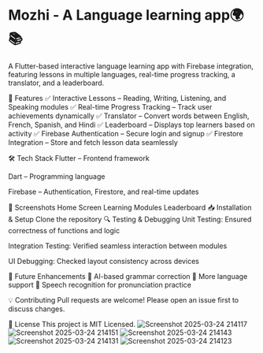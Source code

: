 # Mozhi - A Language learning app🌍📚
A Flutter-based interactive language learning app with Firebase integration, featuring lessons in multiple languages, real-time progress tracking, a translator, and a leaderboard.

🚀 Features
✅ Interactive Lessons – Reading, Writing, Listening, and Speaking modules
✅ Real-time Progress Tracking – Track user achievements dynamically
✅ Translator – Convert words between English, French, Spanish, and Hindi
✅ Leaderboard – Displays top learners based on activity
✅ Firebase Authentication – Secure login and signup
✅ Firestore Integration – Store and fetch lesson data seamlessly

🛠 Tech Stack
Flutter – Frontend framework

Dart – Programming language

Firebase – Authentication, Firestore, and real-time updates

📸 Screenshots
Home Screen	Learning Modules	Leaderboard
📥 Installation & Setup
Clone the repository
🔍 Testing & Debugging
Unit Testing: Ensured correctness of functions and logic

Integration Testing: Verified seamless interaction between modules

UI Debugging: Checked layout consistency across devices

🎯 Future Enhancements
🔹 AI-based grammar correction
🔹 More language support
🔹 Speech recognition for pronunciation practice

💡 Contributing
Pull requests are welcome! Please open an issue first to discuss changes.

📄 License
This project is MIT Licensed.
![Screenshot 2025-03-24 214117](https://github.com/user-attachments/assets/e5feec5f-edff-4f99-b177-b010220bbd13)
![Screenshot 2025-03-24 214151](https://github.com/user-attachments/assets/fdd9c884-6684-41ba-a09c-8b04e9c5fc52)
![Screenshot 2025-03-24 214143](https://github.com/user-attachments/assets/3569d30d-4d23-4482-a5be-aa1284fb5076)
![Screenshot 2025-03-24 214131](https://github.com/user-attachments/assets/398efe73-90d7-4097-b7e1-8c2bb94eb8f8)
![Screenshot 2025-03-24 214123](https://github.com/user-attachments/assets/b210e73f-6363-4e61-8753-883633f7d20c)


